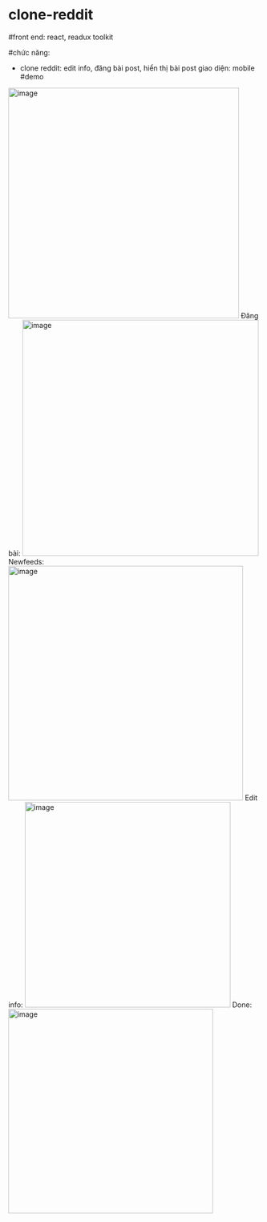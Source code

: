 # clone-reddit
#front end: react, readux toolkit

#chức năng: 
+ clone reddit: edit info, đăng bài post, hiển thị bài post 
giao diện: mobile
#demo
<img width="460" alt="image" src="https://user-images.githubusercontent.com/106407806/194905759-891e5b2e-2f5b-4e97-b283-dfabbc00728d.png"> 
Đăng bài: <img width="471" alt="image" src="https://user-images.githubusercontent.com/106407806/194905951-3ae360ca-21a0-4be2-9638-528950d2b074.png">
Newfeeds: <img width="468" alt="image" src="https://user-images.githubusercontent.com/106407806/194906107-2a1d9ac6-bfec-424c-960d-fb41c872a972.png">
Edit info: <img width="410" alt="image" src="https://user-images.githubusercontent.com/106407806/194906428-b6226722-b03a-4839-bc2a-e55468677a26.png">
Done: <img width="408" alt="image" src="https://user-images.githubusercontent.com/106407806/194906514-d1b5dde7-d90a-48f5-9e59-737c86966113.png">






